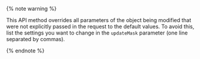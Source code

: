 {% note warning %}

This API method overrides all parameters of the object being modified that were not explicitly passed in the request to the default values. To avoid this, list the settings you want to change in the `updateMask` parameter (one line separated by commas).

{% endnote %}
